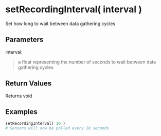 # setRecordingInterval( interval )

Set how long to wait between data gathering cycles

## Parameters

interval:
> a float representing the number of seconds to wait between data gathering cycles

## Return Values

Returns void

## Examples

```py
setRecordingInterval( 10 )
# Sensors will now be polled every 10 seconds
```
